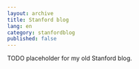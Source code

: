 ```yaml
---
layout: archive
title: Stanford blog
lang: en
category: stanfordblog
published: false
---
```


TODO placeholder for my old Stanford blog.
